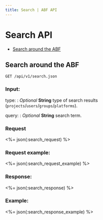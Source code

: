 ```yaml
---
title: Search | ABF API
---
```


# Search API

* <a href="#search-around-the-abf">Search around the ABF</a>

## Search around the ABF

    GET /api/v1/search.json

### Input:

type:
: _Optional_ **String** type of search results (`projects`/`users`/`groups`/`platforms`).

query:
: _Optional_ **String** search term.

### Request

<%= json(:search_request) %>

### Request example:

<%= json(:search_request_example) %>

### Response:

<%= json(:search_response) %>

### Example:

<%= json(:search_response_example) %>